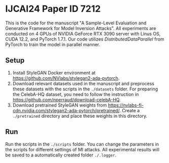 # IJCAI24 Paper ID 7212
This is the code for the manuscript "A Sample-Level Evaluation and Generative Framework for Model Inversion Attacks". All experiments are conducted on 4 GPUs of NVIDIA GeForce RTX 3090 server with Linus OS, CUDA 12.2, and PyTorch 1.7.1. Our code utilizes *DistributedDataParallel* from PyTorch to train the model in parallel manner.

## Setup
1. Install StyleGAN Docker environment at https://github.com/NVlabs/stylegan2-ada-pytorch.
2. Download relevant datasets used in the manuscript and preprocess these datasets with the scripts in the `./datasets` folder. For preparing the CelebA-HQ dataset, you need to follow the instruction in https://github.com/nperraud/download-celebA-HQ.
3. Download pretrained StyleGAN weights from https://nvlabs-fi-cdn.nvidia.com/stylegan2-ada-pytorch/pretrained/. Create a `./pretrained` directory and place these weights in this directory.

## Run
Run the scripts in the `./scripts` folder. You can change the parameters in the scripts for different settings of MI attacks. All experimental results will be saved to a automatically created folder `./.logger`.